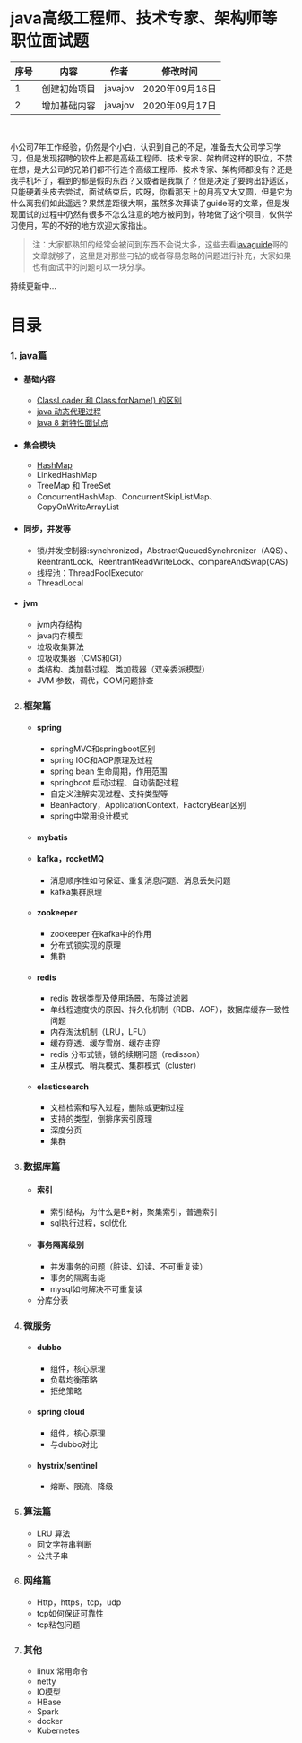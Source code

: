 # java高级工程师、技术专家、架构师等职位面试题
 
| 序号 | 内容     | 作者      | 修改时间                |
|----|--------|---------|---------------------|
| 1  | 创建初始项目 | javajov | 2020年09月16日 |
| 2  | 增加基础内容 | javajov | 2020年09月17日 |
<br>

   
 小公司7年工作经验，仍然是个小白，认识到自己的不足，准备去大公司学习学习，但是发现招聘的软件上都是高级工程师、技术专家、架构师这样的职位，不禁在想，是大公司的兄弟们都不行连个高级工程师、技术专家、架构师都没有？还是我手机坏了，看到的都是假的东西？又或者是我飘了？但是决定了要跨出舒适区，只能硬着头皮去尝试，面试结束后，哎呀，你看那天上的月亮又大又圆，但是它为什么离我们如此遥远？果然差距很大啊，虽然多次拜读了guide哥的文章，但是发现面试的过程中仍然有很多不怎么注意的地方被问到，特地做了这个项目，仅供学习使用，写的不好的地方欢迎大家指出。

> 注：大家都熟知的经常会被问到东西不会说太多，这些去看[javaguide](https://github.com/Snailclimb/JavaGuide)哥的文章就够了，这里是对那些刁钻的或者容易忽略的问题进行补充，大家如果也有面试中的问题可以一块分享。

持续更新中...

# 目录
### 1. java篇
   - #### 基础内容
     - [ClassLoader 和 Class.forName() 的区别](https://gitee.com/javajov/java-senior-engineer-interview/blob/master/java%E5%9F%BA%E7%A1%80/classloader%E5%92%8Cclassforname.md)
     - [java 动态代理过程](https://gitee.com/javajov/java-senior-engineer-interview/blob/master/java%E5%9F%BA%E7%A1%80/%E5%8A%A8%E6%80%81%E4%BB%A3%E7%90%86.md)
     - [java 8 新特性面试点](https://gitee.com/javajov/java-senior-engineer-interview/blob/master/java%E5%9F%BA%E7%A1%80/java8.md)

   - #### 集合模块
      - [HashMap](https://gitee.com/javajov/java-senior-engineer-interview/blob/master/collection/HashMap.md)
      - LinkedHashMap 
      - TreeMap 和 TreeSet
      - ConcurrentHashMap、ConcurrentSkipListMap、CopyOnWriteArrayList
   - #### 同步，并发等
      - 锁/并发控制器:synchronized，AbstractQueuedSynchronizer（AQS）、ReentrantLock、ReentrantReadWriteLock、compareAndSwap(CAS)
      - 线程池：ThreadPoolExecutor
      - ThreadLocal
   - #### jvm
     - jvm内存结构
     - java内存模型
     - 垃圾收集算法
     - 垃圾收集器（CMS和G1）
     - 类结构、类加载过程、类加载器（双亲委派模型）
     - JVM 参数，调优，OOM问题排查

2. ### 框架篇
   - #### spring
      - springMVC和springboot区别
      - spring IOC和AOP原理及过程
      - spring bean 生命周期，作用范围
      - springboot 启动过程、自动装配过程
      - 自定义注解实现过程、支持类型等
      - BeanFactory，ApplicationContext，FactoryBean区别
      - spring中常用设计模式 
   - #### mybatis
   - #### kafka，rocketMQ
     - 消息顺序性如何保证、重复消息问题、消息丢失问题
     - kafka集群原理
   - #### zookeeper
     - zookeeper 在kafka中的作用
     - 分布式锁实现的原理
     - 集群

   - #### redis
     - redis 数据类型及使用场景，布隆过滤器
     - 单线程速度快的原因、持久化机制（RDB、AOF），数据库缓存一致性问题
     - 内存淘汰机制（LRU，LFU）
     - 缓存穿透、缓存雪崩、缓存击穿
     - redis 分布式锁，锁的续期问题（redisson）
     - 主从模式、哨兵模式、集群模式（cluster）
     
   - #### elasticsearch
     - 文档检索和写入过程，删除或更新过程
     - 支持的类型，倒排序索引原理
     - 深度分页
     - 集群

3. ### 数据库篇
   - #### 索引
     - 索引结构，为什么是B+树，聚集索引，普通索引
     - sql执行过程，sql优化
   - #### 事务隔离级别
     - 并发事务的问题（脏读、幻读、不可重复读）
     - 事务的隔离击毙
     - mysql如何解决不可重复读
   - 分库分表

4. ### 微服务
   - #### dubbo
     - 组件，核心原理
     - 负载均衡策略
     - 拒绝策略
   - #### spring cloud
     - 组件，核心原理
     - 与dubbo对比
   - #### hystrix/sentinel
     - 熔断、限流、降级
5. ### 算法篇
   - LRU 算法
   - 回文字符串判断
   - 公共子串
6. ### 网络篇
   - Http，https，tcp，udp
   - tcp如何保证可靠性
   - tcp粘包问题

7. ### 其他
   - linux 常用命令
   - netty
   - IO模型
   - HBase
   - Spark
   - docker
   - Kubernetes

